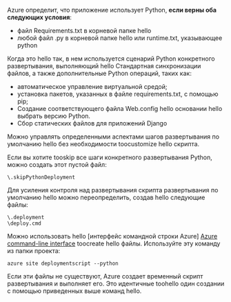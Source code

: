 Azure определит, что приложение использует Python, **если верны оба следующих условия**:

* файл Requirements.txt в корневой папке hello
* любой файл .py в корневой папке hello или runtime.txt, указывающее python

Когда это hello так, в нем используется сценарий Python конкретного развертывания, выполняющий hello Стандартная синхронизации файлов, а также дополнительные Python операций, таких как:

* автоматическое управление виртуальной средой;
* установка пакетов, указанных в файле requirements.txt, с помощью pip;
* Создание соответствующего файла Web.config hello основании hello выбрать версию Python.
* Сбор статических файлов для приложений Django

Можно управлять определенными аспектами шагов развертывания по умолчанию hello без необходимости toocustomize hello скрипта.

Если вы хотите tooskip все шаги конкретного развертывания Python, можно создать этот пустой файл:

    \.skipPythonDeployment

Для усиления контроля над развертывания скрипта развертывания по умолчанию hello можно переопределить, создав hello следующие файлы:

    \.deployment
    \deploy.cmd

Можно использовать hello [интерфейс командной строки Azure] [ Azure command-line interface] toocreate hello файлы.  Используйте эту команду из папки проекта:

    azure site deploymentscript --python

Если эти файлы не существуют, Azure создает временный скрипт развертывания и выполняет его.  Это идентичные toohello один создании с помощью приведенных выше команд hello.

[Azure command-line interface]: http://azure.microsoft.com/downloads/
